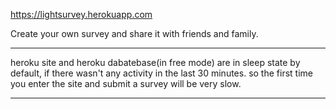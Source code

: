 https://lightsurvey.herokuapp.com

Create your own survey and share it with friends and family.

***
heroku site and heroku dabatebase(in free mode) are in sleep state by default, if there wasn't any activity in the last 30 minutes.
so the first time you enter the site and submit a survey will be very slow.
***
